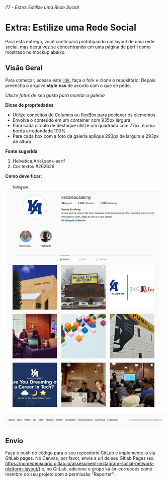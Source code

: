 <em>77 - Extra: Estilize uma Rede Social</em>

<h1>Extra: Estilize uma Rede Social</h1>

Para esta entrega, você continuará prototipando um layout de uma rede social, mas desta vez se concentrando em uma página de perfil como mostrado no mockup abaixo.

<h2>Visão Geral</h2>

Para começar, acesse este [link](https://gitlab.com/kenzie-academy-brasil/se/fe/basic-web-development/assessment-instagram-social-network-platform-layout), faça o fork e clone o repositório. Depois preencha o arquivo <strong>style.css</strong> de acordo com o que se pede.

<em>Utilize fotos de seu gosto para montar a galeria</em>

<strong>Dicas de propriedades</strong>

<ul>
<li>Utilize conceitos de Columns ou flexBox para pocionar os elementos</li>
<li>Envolva o conteúdo em um container com 935px largura</li>
<li>Para cada círculo de destaque utilize um quadrado com 77px, e uma borda arredondada 100%</li>
<li>Para cada box com a foto da galeria aplique 293px de largura e 293px de altura</li>
</ul>

<strong>Fonte sugerida</strong>

<ol>
<li>Helvetica,Arial,sans-serif</li>
<li>Cor textos #262626</li>
</ol>

<strong>Como deve ficar:</strong>

![como deve ficar](/img/final.jpg)

<h2>Envio</h2>

Faça o push do código para o seu repositório GitLab e implemente-o via GitLab pages. No Canvas, por favor, envie a url de seu Gitlab Pages (ex: https://nomedeusuario.gitlab.io/assessment-instagram-social-network-platform-layout/) e, no GitLab, adicione o grupo ka-br-<sua-turma>correcoes como membro do seu projeto com a permissão "Reporter".